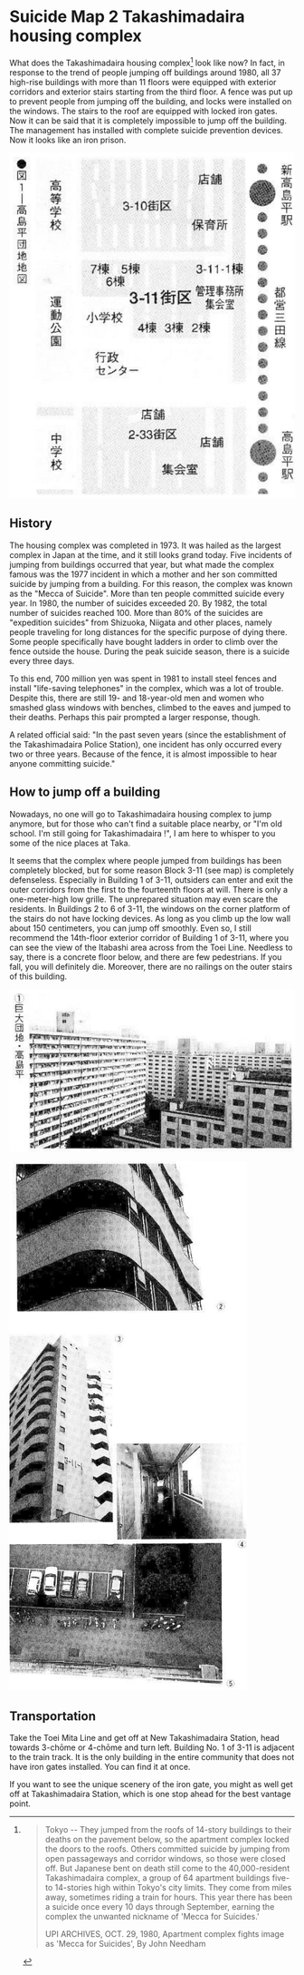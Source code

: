 
# Suicide Map 2 Takashimadaira housing complex

What does the Takashimadaira housing complex[^takashimadaira] look like now? In fact, in response to the trend of people jumping off buildings around 1980, all 37 high-rise buildings with more than 11 floors were equipped with exterior corridors and exterior stairs starting from the third floor. A fence was put up to prevent people from jumping off the building, and locks were installed on the windows. The stairs to the roof are equipped with locked iron gates. Now it can be said that it is completely impossible to jump off the building. The management has installed with complete suicide prevention devices. Now it looks like an iron prison.

[^takashimadaira]:
    > Tokyo -- They jumped from the roofs of 14-story buildings to their deaths on the pavement below, so the apartment complex locked the doors to the roofs. Others committed suicide by jumping from open passageways and corridor windows, so those were closed off. But Japanese bent on death still come to the 40,000-resident Takashimadaira complex, a group of 64 apartment buildings five- to 14-stories high within Tokyo's city limits. They come from miles away, sometimes riding a train for hours. This year there has been a suicide once every 10 days through September, earning the complex the unwanted nickname of 'Mecca for Suicides.'
    > 
    > UPI ARCHIVES, OCT. 29, 1980, Apartment complex fights image as 'Mecca for Suicides', By John Needham

![Figure 1: Map of Takashimadaira housing complex.](img/map_2_1.png)

## History

The housing complex was completed in 1973. It was hailed as the largest complex in Japan at the time, and it still looks grand today. Five incidents of jumping from buildings occurred that year, but what made the complex famous was the 1977 incident in which a mother and her son committed suicide by jumping from a building. For this reason, the complex was known as the "Mecca of Suicide". More than ten people committed suicide every year. In 1980, the number of suicides exceeded 20. By 1982, the total number of suicides reached 100. More than 80% of the suicides are "expedition suicides" from Shizuoka, Niigata and other places, namely people traveling for long distances for the specific purpose of dying there. Some people specifically have bought ladders in order to climb over the fence outside the house. During the peak suicide season, there is a suicide every three days.

To this end, 700 million yen was spent in 1981 to install steel fences and install "life-saving telephones" in the complex, which was a lot of trouble. Despite this, there are still 19- and 18-year-old men and women who smashed glass windows with benches, climbed to the eaves and jumped to their deaths. Perhaps this pair prompted a larger response, though.

A related official said: "In the past seven years (since the establishment of the Takashimadaira Police Station), one incident has only occurred every two or three years. Because of the fence, it is almost impossible to hear anyone committing suicide."

## How to jump off a building

Nowadays, no one will go to Takashimadaira  housing complex to jump anymore, but for those who can't find a suitable place nearby, or "I'm old school. I'm still going for Takashimadaira !", I am here to whisper to you some of the nice places at Taka.

It seems that the complex where people jumped from buildings has been completely blocked, but for some reason Block 3-11 (see map) is completely defenseless. Especially in Building 1 of 3-11, outsiders can enter and exit the outer corridors from the first to the fourteenth floors at will. There is only a one-meter-high low grille. The unprepared situation may even scare the residents. In Buildings 2 to 6 of 3-11, the windows on the corner platform of the stairs do not have locking devices. As long as you climb up the low wall about 150 centimeters, you can jump off smoothly. Even so, I still recommend the 14th-floor exterior corridor of Building 1 of 3-11, where you can see the view of the Itabashi area across from the Toei Line. Needless to say, there is a concrete floor below, and there are few pedestrians. If you fall, you will definitely die. Moreover, there are no railings on the outer stairs of this building.

![①: The Takashimadaira housing complex.](img/map_2_2.png)

![②: This side of the apartment complex is covered with iron grid to prevent suicide... ③: The nice spot that few know about, at apartment block 3-11-1. ④⑤: Looking out from the 14th floor of block 3-11-1, down at the place where one might fall into if jumping out here.](img/map_2_3.png)

## Transportation

Take the Toei Mita Line and get off at New Takashimadaira Station, head towards 3-chōme or 4-chōme and turn left. Building No. 1 of 3-11 is adjacent to the train track. It is the only building in the entire community that does not have iron gates installed. You can find it at once.

If you want to see the unique scenery of the iron gate, you might as well get off at Takashimadaira Station, which is one stop ahead for the best vantage point.
